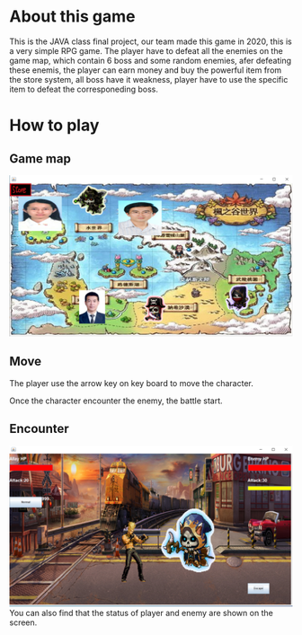 # About this game
This is the JAVA class final project, our team made this game in 2020, this is a very simple RPG game. The player have to defeat all the enemies on the game map, 
which contain 6 boss and some random enemies, afer defeating these enemis, the player can earn money and buy the powerful item from the store system, all boss have it weakness, 
player have to use the specific item to defeat the corresponeding boss.

# How to play
## Game map
![image](PoorPokemonGo-final/遊戲截圖/GameMap.png)
## Move 
The player use the arrow key on key board to move the character.

Once the character encounter the enemy, the battle start.

## Encounter
![image](https://github.com/oscar9335/Java_Game_2020/blob/670a43cbbe551514d11ec6426dba12022292bc6e/PoorPokemonGo-final/%E9%81%8A%E6%88%B2%E6%88%AA%E5%9C%96/Normal%20battle.png)
You can also find that the status of player and enemy are shown on the screen.
